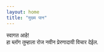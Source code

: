 ```yaml
---
layout: home
title: "मुख्य पान"
---
```


स्वागत आहे!  
हा ब्लॉग तुम्हाला रोज नवीन प्रेरणादायी विचार देईल.
